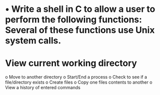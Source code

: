 # •	Write a shell in C to allow a user to perform the following functions: Several of these functions use Unix system calls.
# View current working directory
o	Move to another directory
o	Start/End a process
o	Check to see if a file/directory exists
o	Create files
o	Copy one files contents to another
o	View a history of entered commands
